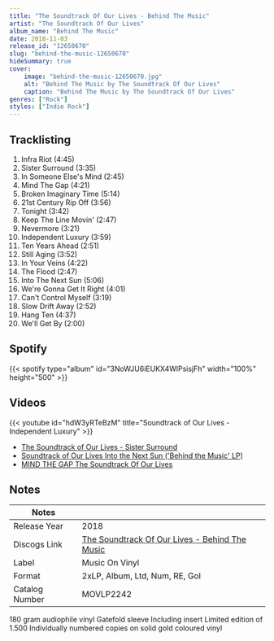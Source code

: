 ```yaml
---
title: "The Soundtrack Of Our Lives - Behind The Music"
artist: "The Soundtrack Of Our Lives"
album_name: "Behind The Music"
date: 2018-11-03
release_id: "12650670"
slug: "behind-the-music-12650670"
hideSummary: true
cover:
    image: "behind-the-music-12650670.jpg"
    alt: "Behind The Music by The Soundtrack Of Our Lives"
    caption: "Behind The Music by The Soundtrack Of Our Lives"
genres: ["Rock"]
styles: ["Indie Rock"]
---
```

## Tracklisting
1. Infra Riot (4:45)
2. Sister Surround (3:35)
3. In Someone Else's Mind (2:45)
4. Mind The Gap (4:21)
5. Broken Imaginary Time (5:14)
6. 21st Century Rip Off (3:56)
7. Tonight (3:42)
8. Keep The Line Movin' (2:47)
9. Nevermore (3:21)
10. Independent Luxury (3:59)
11. Ten Years Ahead (2:51)
12. Still Aging (3:52)
13. In Your Veins (4:22)
14. The Flood (2:47)
15. Into The Next Sun (5:06)
16. We're Gonna Get It Right (4:01)
17. Can't Control Myself (3:19)
18. Slow Drift Away (2:52)
19. Hang Ten (4:37)
20. We'll Get By (2:00)
## Spotify
{{< spotify type="album" id="3NoWJU6iEUKX4WlPsisjFh" width="100%" height="500" >}}

## Videos
{{< youtube id="hdW3yRTeBzM" title="Soundtrack of Our Lives - Independent Luxury" >}}
- [The Soundtrack of Our Lives - Sister Surround](https://www.youtube.com/watch?v=n43d09Q6eB0)
- [Soundtrack of Our Lives Into the Next Sun ('Behind the Music' LP)](https://www.youtube.com/watch?v=RrZQ8n3x8EY)
- [MIND THE GAP The Soundtrack Of Our Lives](https://www.youtube.com/watch?v=ZTK5k6kyH7w)

## Notes
| Notes          |             |
| ---------------| ----------- |
| Release Year   | 2018 |
| Discogs Link   | [The Soundtrack Of Our Lives - Behind The Music](https://www.discogs.com/release/12650670-The-Soundtrack-Of-Our-Lives-Behind-The-Music) |
| Label          | Music On Vinyl |
| Format         | 2xLP, Album, Ltd, Num, RE, Gol |
| Catalog Number | MOVLP2242 |

180 gram audiophile vinyl Gatefold sleeve Including insert Limited edition of 1.500 Individually numbered copies on solid gold coloured vinyl
